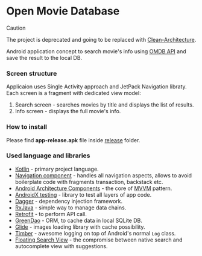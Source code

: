 # Open Movie Database 
> [!CAUTION] 
> The project is deprecated and going to be replaced with [Clean-Architecture](https://github.com/AntonShapovalov/Clean-Architecture).

Android application concept to search movie's info using [OMDB API](https://www.omdbapi.com) and save the result to the local DB.

### Screen structure

Applicaion uses Single Activity approach and JetPack Navigation libraty. Each screen is a fragment with dedicated view model:
1. Search screen - searches movies by title and displays the list of results.
2. Info screen - displays the full movie's info.

### How to install

Please find **app-release.apk** file inside [release](./app/release) folder.

### Used language and libraries
 * [Kotlin](https://kotlinlang.org/docs/tutorials/kotlin-android.html) - primary project language.
 * [Navigation component](https://developer.android.com/guide/navigation) - handles all navigation aspects, allows to avoid boilerplate code with fragments transaction, backstack etc.
 * [Android Architecture Components](https://developer.android.com/topic/libraries/architecture/index.html) - the core of [MVVM](https://en.wikipedia.org/wiki/Model%E2%80%93view%E2%80%93viewmodel) pattern.
 * [AndroidX testing](https://codelabs.developers.google.com/codelabs/advanced-android-kotlin-training-testing-basics/#0) - library to test all layers of app code.
 * [Dagger](https://codelabs.developers.google.com/codelabs/android-dagger/#0) - dependency injection framework.
 * [RxJava](https://github.com/ReactiveX/RxJava) - simple way to manage data chains.
 * [Retrofit](https://square.github.io/retrofit/) - to perform API call.
 * [GreenDao](https://greenrobot.org/greendao/) - ORM, to cache data in local SQLite DB.
 * [Glide](https://bumptech.github.io/glide/) - images loading library with cache possibility.
 * [Timber](https://github.com/JakeWharton/timber) - awesome logging on top of Android's normal `Log` class.
 * [Floating Search View](https://github.com/arimorty/floatingsearchview) - the compromise between native search and autocomplete view with suggestions.
 
